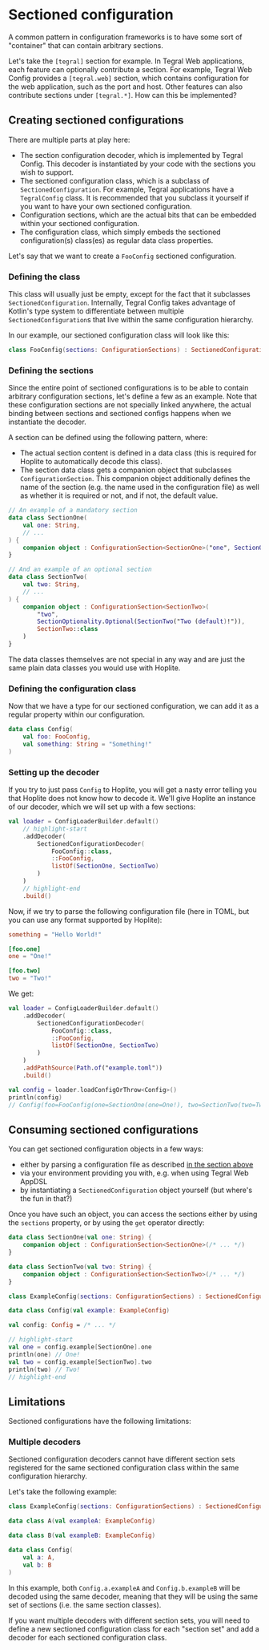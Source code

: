 # Sectioned configuration

A common pattern in configuration frameworks is to have some sort of "container" that can contain arbitrary sections.

Let's take the `[tegral]` section for example. In Tegral Web applications, each feature can optionally contribute a section. For example, Tegral Web Config provides a `[tegral.web]` section, which contains configuration for the web application, such as the port and host. Other features can also contribute sections under `[tegral.*]`. How can this be implemented?

## Creating sectioned configurations

There are multiple parts at play here:

- The section configuration decoder, which is implemented by Tegral Config. This decoder is instantiated by your code with the sections you wish to support.
- The sectioned configuration class, which is a subclass of `SectionedConfiguration`. For example, Tegral applications have a `TegralConfig` class. It is recommended that you subclass it yourself if you want to have your own sectioned configuration.
- Configuration sections, which are the actual bits that can be embedded within your sectioned configuration.
- The configuration class, which simply embeds the sectioned configuration(s) class(es) as regular data class properties.

Let's say that we want to create a `FooConfig` sectioned configuration.

### Defining the class

This class will usually just be empty, except for the fact that it subclasses `SectionedConfiguration`. Internally, Tegral Config takes advantage of Kotlin's type system to differentiate between multiple `SectionedConfiguration`s that live within the same configuration hierarchy.

In our example, our sectioned configuration class will look like this:

```kotlin
class FooConfig(sections: ConfigurationSections) : SectionedConfiguration(sections)
```

### Defining the sections

Since the entire point of sectioned configurations is to be able to contain arbitrary configuration sections, let's define a few as an example. Note that these configuration sections are not specially linked anywhere, the actual binding between sections and sectioned configs happens when we instantiate the decoder.

A section can be defined using the following pattern, where:

- The actual section content is defined in a data class (this is required for Hoplite to automatically decode this class).
- The section data class gets a companion object that subclasses `ConfigurationSection`. This companion object additionally defines the name of the section (e.g. the name used in the configuration file) as well as whether it is required or not, and if not, the default value.

```kotlin
// An example of a mandatory section
data class SectionOne(
    val one: String,
    // ...
) {
    companion object : ConfigurationSection<SectionOne>("one", SectionOptionality.Required, SectionOne::class)
}

// And an example of an optional section
data class SectionTwo(
    val two: String,
    // ...
) {
    companion object : ConfigurationSection<SectionTwo>(
        "two",
        SectionOptionality.Optional(SectionTwo("Two (default)!")),
        SectionTwo::class
    )
}
```

The data classes themselves are not special in any way and are just the same plain data classes you would use with Hoplite.

### Defining the configuration class

Now that we have a type for our sectioned configuration, we can add it as a regular property within our configuration.

```kotlin
data class Config(
    val foo: FooConfig,
    val something: String = "Something!"
)
```

### Setting up the decoder

If you try to just pass `Config` to Hoplite, you will get a nasty error telling you that Hoplite does not know how to decode it. We'll give Hoplite an instance of our decoder, which we will set up with a few sections:

```kotlin
val loader = ConfigLoaderBuilder.default()
    // highlight-start
    .addDecoder(
        SectionedConfigurationDecoder(
            FooConfig::class,
            ::FooConfig,
            listOf(SectionOne, SectionTwo)
        )
    )
    // highlight-end
    .build()
```

Now, if we try to parse the following configuration file (here in TOML, but you can use any format supported by Hoplite):

```toml title="./example.toml"
something = "Hello World!"

[foo.one]
one = "One!"

[foo.two]
two = "Two!"
```

We get:

```kotlin
val loader = ConfigLoaderBuilder.default()
    .addDecoder(
        SectionedConfigurationDecoder(
            FooConfig::class,
            ::FooConfig,
            listOf(SectionOne, SectionTwo)
        )
    )
    .addPathSource(Path.of("example.toml"))
    .build()

val config = loader.loadConfigOrThrow<Config>()
println(config)
// Config(foo=FooConfig(one=SectionOne(one=One!), two=SectionTwo(two=Two!)), something=Hello World!)
```

## Consuming sectioned configurations

You can get sectioned configuration objects in a few ways:

- either by parsing a configuration file as described [in the section above](#creating-sectioned-configurations)
- via your environment providing you with, e.g. when using Tegral Web AppDSL <!-- TODO AppDSL link -->
- by instantiating a `SectionedConfiguration` object yourself (but where's the fun in that?)

Once you have such an object, you can access the sections either by using the `sections` property, or by using the `get` operator directly:

```kotlin
data class SectionOne(val one: String) {
    companion object : ConfigurationSection<SectionOne>(/* ... */)
}

data class SectionTwo(val two: String) {
    companion object : ConfigurationSection<SectionTwo>(/* ... */)
}

class ExampleConfig(sections: ConfigurationSections) : SectionedConfiguration(sections)

data class Config(val example: ExampleConfig)

val config: Config = /* ... */

// highlight-start
val one = config.example[SectionOne].one
println(one) // One!
val two = config.example[SectionTwo].two
println(two) // Two!
// highlight-end
```

## Limitations

Sectioned configurations have the following limitations:

### Multiple decoders

Sectioned configuration decoders cannot have different section sets registered for the same sectioned configuration class within the same configuration hierarchy.

Let's take the following example:

```kotlin
class ExampleConfig(sections: ConfigurationSections) : SectionedConfiguration(sections)

data class A(val exampleA: ExampleConfig)

data class B(val exampleB: ExampleConfig)

data class Config(
    val a: A,
    val b: B
)
```

In this example, both `Config.a.exampleA` and `Config.b.exampleB` will be decoded using the same decoder, meaning that they will be using the same set of sections (i.e. the same section classes).

If you want multiple decoders with different section sets, you will need to define a new sectioned configuration class for each "section set" and add a decoder for each sectioned configuration class. <!-- TODO not super clear but I'm not sure of how to explain it better -->
